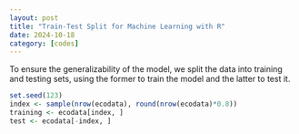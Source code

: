 ```yaml
---
layout: post
title: "Train-Test Split for Machine Learning with R"
date: 2024-10-18
category: [codes] 
---
```


To ensure the generalizability of the model, we split the data into training and testing sets, using the former to train the model and the latter to test it.  

```r  
set.seed(123)  
index <- sample(nrow(ecodata), round(nrow(ecodata)*0.8))  
training <- ecodata[index, ]  
test <- ecodata[-index, ]  
```


